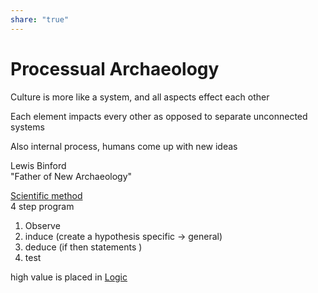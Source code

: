 ```yaml
---  
share: "true"  
---  
```

# Processual Archaeology  
Culture is more like a system, and all aspects effect each other  
  
Each element impacts every other as opposed to separate unconnected systems  
  
Also internal process, humans come up with new ideas  
  
Lewis Binford  
"Father of New Archaeology"  
  
[Scientific method](./Scientific%20method.md)  
4 step program  
1) Observe  
2) induce (create a hypothesis specific -> general)  
3) deduce (if then statements )  
4) test  
  
high value is placed in [Logic](./Logic.md)